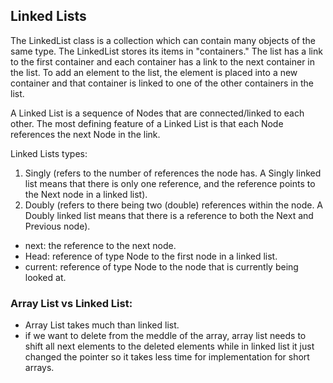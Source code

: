 ## Linked Lists

The LinkedList class is a collection which can contain many objects of the same type.
The LinkedList stores its items in "containers." The list has a link to the first container and each container has a link to the next container in the list. To add an element to the list, the element is placed into a new container and that container is linked to one of the other containers in the list.

A Linked List is a sequence of Nodes that are connected/linked to each other. The most defining feature of a Linked List is that each Node references the next Node in the link.

Linked Lists types:
1. Singly (refers to the number of references the node has. A Singly linked list means that there is only one reference, and the reference points to the Next node in a linked list).
2. Doubly (refers to there being two (double) references within the node. A Doubly linked list means that there is a reference to both the Next and Previous node).

* next: the reference to the next node.
* Head: reference of type Node to the first node in a linked list.
* current: reference of type Node to the node that is currently being looked at.

### Array List vs Linked List:

- Array List takes much than linked list.
- if we want to delete from the meddle  of the array, array list needs to shift all next elements to the deleted elements while in linked list it just changed the pointer so it takes less time for implementation for short arrays.


